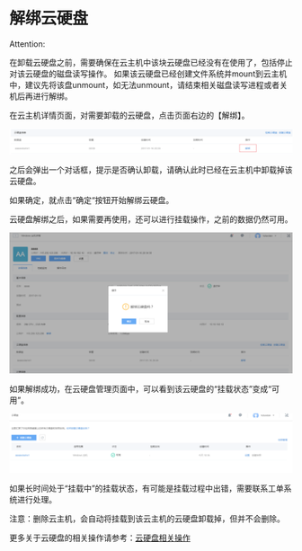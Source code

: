 # 解绑云硬盘

<span>Attention:</span><div class="alertContent">在卸载云硬盘之前，需要确保在云主机中该块云硬盘已经没有在使用了，包括停止对该云硬盘的磁盘读写操作。
如果该云硬盘已经创建文件系统并mount到云主机中，建议先将该盘unmount，如无法unmount，请结束相关磁盘读写进程或者关机后再进行解绑。

</div>

在云主机详情页面，对需要卸载的云硬盘，点击页面右边的【解绑】。

![](../image/Win主机_使用指南_解绑云硬盘1.PNG)


之后会弹出一个对话框，提示是否确认卸载，请确认此时已经在云主机中卸载掉该云硬盘。

如果确定，就点击“确定“按钮开始解绑云硬盘。

云硬盘解绑之后，如果需要再使用，还可以进行挂载操作，之前的数据仍然可用。

![](../image/Win主机_使用指南_解绑云硬盘2.PNG)

如果解绑成功，在云硬盘管理页面中，可以看到该云硬盘的“挂载状态”变成“可用”。

![](../image/Win主机_使用指南_解绑云硬盘3.PNG)

如果长时间处于“挂载中”的挂载状态，有可能是挂载过程中出错，需要联系工单系统进行处理。

注意：删除云主机，会自动将挂载到该云主机的云硬盘卸载掉，但并不会删除。

更多关于云硬盘的相关操作请参考：[云硬盘相关操作](http://support.c.163.com/md.html#!平台服务/云硬盘/使用指南/创建云硬盘.md)


